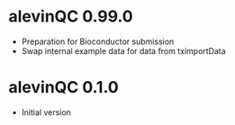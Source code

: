 # alevinQC 0.99.0

* Preparation for Bioconductor submission
* Swap internal example data for data from tximportData

# alevinQC 0.1.0

* Initial version
